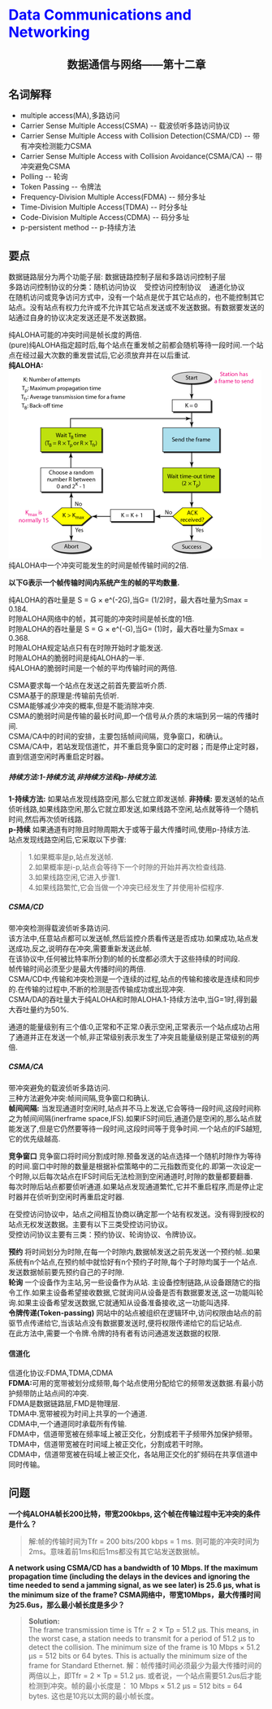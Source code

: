 # <font color= "blue"> Data Communications and Networking </font>

## <center> 数据通信与网络——第十二章</center>

## 名词解释
<ul>
<li>multiple access(MA),多路访问</li>
<li>Carrier Sense Multiple Access(CSMA) -- 载波侦听多路访问协议</li>
<li>Carrier Sense Multiple Access with Collision Detection(CSMA/CD) -- 带有冲突检测能力CSMA</li>
<li>Carrier Sense Multiple Access with Collision Avoidance(CSMA/CA) -- 带冲突避免CSMA</li>
<li>Polling -- 轮询</li>
<li>Token Passing -- 令牌法</li>
<li>Frequency-Division Multiple Access(FDMA) -- 频分多址</li>
<li>Time-Division Multiple Access(TDMA) -- 时分多址</li>
<li>Code-Division Multiple Access(CDMA) -- 码分多址</li>
<li>p-persistent method -- p-持续方法</li>

</ul>


## 要点
数据链路层分为两个功能子层: 数据链路控制子层和多路访问控制子层  
多路访问控制协议的分类：随机访问协议 &nbsp;&nbsp;&nbsp;受控访问控制协议 &nbsp;&nbsp;&nbsp;通道化协议  
在随机访问或竞争访问方式中，没有一个站点是优于其它站点的，也不能控制其它站点。没有站点有权力允许或不允许其它站点发送或不发送数据。有数据要发送的站通过自身的协议决定发送还是不发送数据。  

纯ALOHA可能的冲突时间是帧长度的两倍.  
(pure)纯ALOHA指定超时后,每个站点在重发帧之前都会随机等待一段时间.一个站点在经过最大次数的重发尝试后,它必须放弃并在以后重试.  
<b>纯ALOHA:</b>  
<img src = "img/12.1.png"/>  
纯ALOHA中一个冲突可能发生的时间是帧传输时间的2倍.  

<b>以下G表示一个帧传输时间内系统产生的帧的平均数量.</b>  

纯ALOHA的吞吐量是 S = G × e^(-2G),当G= (1/2)时，最大吞吐量为Smax = 0.184.  
时隙ALOHA网络中的帧，其可能的冲突时间是帧长度的1倍.  
时隙ALOHA的吞吐量是 S = G × e^(-G),当G= (1)时，最大吞吐量为Smax = 0.368.  
时隙ALOHA规定站点只有在时隙开始时才能发送.  
时隙ALOHA的脆弱时间是纯ALOHA的一半.  
纯ALOHA的脆弱时间是一个帧的平均传输时间的两倍.  

CSMA要求每一个站点在发送之前首先要监听介质.  
CSMA基于的原理是:传输前先侦听.  
CSMA能够减少冲突的概率,但是不能消除冲突.  
CSMA的脆弱时间是传输的最长时间,即一个信号从介质的末端到另一端的传播时间.  
CSMA/CA中的时间的安排，主要包括帧间间隔，竞争窗口，和确认。  
CSMA/CA中，若站发现信道忙，并不重启竞争窗口的定时器；而是停止定时器，直到信道空闲时再重启定时器。  

##### 持续方法:1-持续方法,非持续方法和p-持续方法.  
<b>1-持续方法:</b>
如果站点发现线路空闲,那么它就立即发送帧.
<b>非持续:</b>
要发送帧的站点侦听线路,如果线路空闲,那么它就立即发送,如果线路不空闲,站点就等待一个随机时间,然后再次侦听线路.  
<b>p-持续</b>
如果通道有时隙且时隙周期大于或等于最大传播时间,使用p-持续方法.  
站点发现线路空闲后,它采取以下步骤:
> 1.如果概率是p,站点发送帧.  
2.如果概率是i-p,站点会等待下一个时隙的开始并再次检查线路.  
3.如果线路空闲,它进入步骤1.  
4.如果线路繁忙,它会当做一个冲突已经发生了并使用补偿程序.  

##### CSMA/CD
带冲突检测得载波侦听多路访问.  
该方法中,任意站点都可以发送帧,然后监控介质看传送是否成功.如果成功,站点发送成功,反之,说明存在冲突,需要重新发送此帧.  
在该协议中,任何被比特率所分割的帧的长度都必须大于这些持续的时间段.  
帧传输时间必须至少是最大传播时间的两倍.  
CSMA/CD中,传输和冲突检测是一个连续的过程,站点的传输和接收是连续和同步的.在传输的过程中,不断的检测是否传输成功或出现冲突.  
CSMA/DA的吞吐量大于纯ALOHA和时隙ALOHA.1-持续方法中,当G=1时,得到最大吞吐量约为50%.  

通道的能量级别有三个值:0,正常和不正常.0表示空闲,正常表示一个站点成功占用了通道并正在发送一个帧,非正常级别表示发生了冲突且能量级别是正常级别的两倍.  

##### CSMA/CA
带冲突避免的载波侦听多路访问.  
三种方法避免冲突:帧间间隔,竞争窗口和确认.  
<b>帧间间隔:</b>
当发现通道时空闲时,站点并不马上发送,它会等待一段时间,这段时间称之为帧间间隔(inerframe space,IFS).如果IFS时间后,通道仍是空闲的,那么站点就能发送了,但是它仍然要等待一段时间,这段时间等于竞争时间.一个站点的IFS越短,它的优先级越高.  

<b>竞争窗口</b>
竞争窗口将时间分割成时隙.预备发送的站点选择一个随机时隙作为等待的时间.窗口中时隙的数量是根据补偿策略中的二元指数而变化的.即第一次设定一个时隙,以后每次站点在IFS时间后无法检测到空闲通道时,时隙的数量都要翻番.  
每次时隙后站点都要侦听通道.如果站点发现通道繁忙,它并不重启程序,而是停止定时器并在侦听到空闲时再重启定时器.  

在受控访问协议中，站点之间相互协商以确定那一个站有权发送。没有得到授权的站点无权发送数据。主要有以下三类受控访问协议。  
受控访问协议主要有三类：预约协议、轮询协议、令牌协议。  

<b>预约</b>
将时间划分为时隙,在每一个时隙内,数据帧发送之前先发送一个预约帧..如果系统有n个站点,在预约帧中就恰好有n个预约子时隙,每个子时隙均属于一个站点.发送数据帧前要先预约自己的子时隙.  
<b>轮询</b>
一个设备作为主站,另一些设备作为从站.  主设备控制链路,从设备跟随它的指令工作.如果主设备希望接收数据,它就询问从设备是否有数据要发送,这一功能叫轮询.如果主设备希望发送数据,它就通知从设备准备接收,这一功能叫选择.  
<b>令牌传递(Token-passing)</b>
网站中的站点被组织在逻辑环中,访问权限由站点的前驱节点传递给它,当该站点没有数据要发送时,便将权限传递给它的后记站点.  
在此方法中,需要一个令牌.令牌的持有者有访问通道发送数据的权限.  

#### 信道化
信道化协议:FDMA,TDMA,CDMA  
<b>FDMA:</b>可用的宽带被划分成频带,每个站点使用分配给它的频带发送数据.有最小防护频带防止站点间的冲突.  
FDMA是数据链路层,FMD是物理层.  
TDMA中.宽带被视为时间上共享的一个通道.  
CDMA中,一个通道同时承载所有传输.  
FDMA中，信道带宽被在频率域上被正交化，分割成若干子频带外加保护频带。  
TDMA中，信道带宽被在时间域上被正交化，分割成若干时隙。  
CDMA中，信道带宽被在码域上被正交化，各站用正交化的扩频码在共享信道中同时传输。  


## 问题
<b>一个纯ALOHA帧长200比特，带宽200kbps, 这个帧在传输过程中无冲突的条件是什么？</b>
> 解:帧的传输时间为Tfr = 200 bits/200 kbps = 1 ms. 则可能的冲突时间为2ms。意味着前1ms和后1ms都没有其它站发送数据帧。

<b>A network using CSMA/CD has a bandwidth of 10 Mbps. If the maximum propagation time (including the delays in the devices and ignoring the time needed to send a jamming signal, as we see later) is 25.6 μs, what is the minimum size of the frame?
CSMA网络中，带宽10Mbps，最大传播时间为25.6us，那么最小帧长度是多少？</b>  
> <b>Solution:</b>  
The frame transmission time is Tfr = 2 × Tp = 51.2 μs. This means, in the worst case, a station needs to transmit for a period of 51.2 μs to detect the collision. The minimum size of the frame is 10 Mbps × 51.2 μs = 512 bits or 64 bytes. This is actually the minimum size of the frame for Standard Ethernet.
解：帧传播时间必须最少为最大传播时间的两倍以上，即Tfr = 2 × Tp = 51.2 μs. 或者说，一个站点需要51.2us后才能检测到冲突。帧的最小长度是：
10 Mbps × 51.2 μs = 512 bits = 64 bytes. 这也是10兆以太网的最小帧长度。


